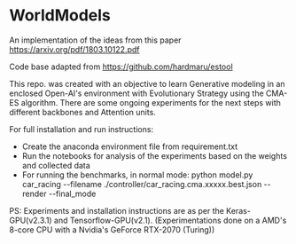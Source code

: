 # WorldModels
An implementation of the ideas from this paper https://arxiv.org/pdf/1803.10122.pdf

Code base adapted from https://github.com/hardmaru/estool

This repo. was created with an objective to learn Generative modeling in an enclosed Open-AI's environment with Evolutionary Strategy using the CMA-ES algorithm. There are some ongoing experiments for the next steps with different backbones and Attention units. 

For full installation and run instructions:

- Create the anaconda environment file from requirement.txt
- Run the notebooks for analysis of the experiments based on the weights and collected data
- For running the benchmarks, in normal mode: 
  python model.py car_racing --filename ./controller/car_racing.cma.xxxxx.best.json --render --final_mode

PS: Experiments and installation instructions are as per the Keras-GPU(v2.3.1) and Tensorflow-GPU(v2.1). (Experimentations done on a AMD's 8-core CPU with a Nvidia's GeForce RTX-2070 (Turing))
